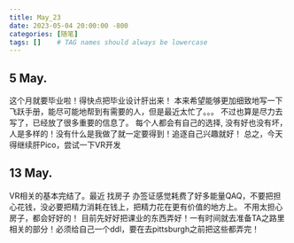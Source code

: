 ```yaml
---
title: May_23
date: 2023-05-04 20:00:00 -800
categories: [随笔]
tags: []    # TAG names should always be lowercase
---
```


## 5 May.
这个月就要毕业啦！得快点把毕业设计肝出来！
本来希望能够更加细致地写一下飞跃手册，能尽可能地帮到有需要的人，但是最近太忙了。。。 不过也算是尽力去写了，已经放了很多重要的信息了。
每个人都会有自己的选择, 没有好也没有坏，人是多样的！没有什么是我做了就一定要得到！追逐自己兴趣就好！
总之，今天得继续肝Pico，尝试一下VR开发

## 13 May.
VR相关的基本完结了。最近 找房子 办签证感觉耗费了好多能量QAQ，不要把担心花钱，没必要把精力消耗在钱上，把精力花在更有价值的地方上。
不用太担心房子，都会好好的！
目前先好好把课业的东西弄好！一有时间就去准备TA之路里相关的部分！必须给自己一个ddl，要在去pittsburgh之前把这些都弄完！